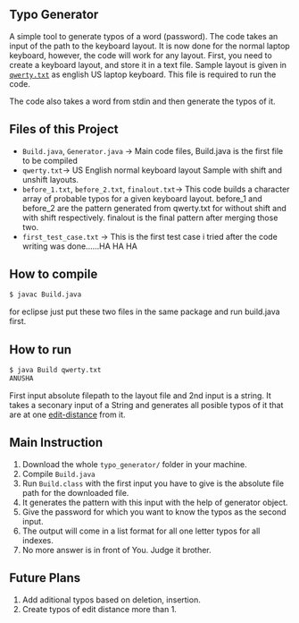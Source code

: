 ## Typo Generator

A simple tool to generate typos of a word (password).  The code takes
an input of the path to the keyboard layout.  It is now done for the
normal laptop keyboard, however, the code will work for any layout.
First, you need to create a keyboard layout, and store it in a text
file.  Sample layout is given in [`qwerty.txt`](./qwerty.txt) as
english US laptop keyboard.  This file is required to run the code.

The code also takes a word from stdin and then generate the typos of it.

## Files of this Project  

* `Build.java`, `Generator.java` ->  Main code files, Build.java is the first file to be compiled
* `qwerty.txt`-> US English normal keyboard layout Sample with shift and unshift layouts.
* `before_1.txt`, `before_2.txt`, `finalout.txt`-> This code builds a character array of probable typos for a given keyboard layout. before_1 and before_2 are the pattern generated from qwerty.txt for without shift and with shift respectively. finalout is the final pattern after merging those two.
* `first_test_case.txt` -> This is the first test case i tried after the code writing was done......HA HA HA


## How to compile
```bash
$ javac Build.java
```
for eclipse just put these two files in the same package and run build.java first.
## How to run  
```bash
$ java Build qwerty.txt
ANUSHA
```
First input absolute filepath to the layout file and 2nd input is a string.
It takes a seconary input of a String and generates all posible typos of it that
are at one [edit-distance](https://en.wikipedia.org/wiki/Edit_distance) from it.

## Main Instruction
1. Download the whole `typo_generator/` folder in your machine.
2. Compile `Build.java`
3. Run `Build.class` with the first input you have to give is the absolute file path for the downloaded file.
4. It generates the pattern with this input with the help of generator object.
5. Give the password for which you want to know the typos as the second input.
6. The output will come in a list format for all one letter typos for all indexes.
7. No more answer is in front of You. Judge it brother.

## Future Plans
1. Add aditional typos based on deletion, insertion.
2. Create typos of edit distance more than 1.
